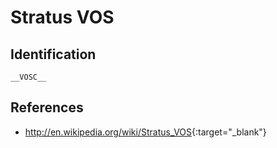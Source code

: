 # Stratus VOS

## Identification

`__VOSC__`

## References

- <http://en.wikipedia.org/wiki/Stratus_VOS>{:target="_blank"}
